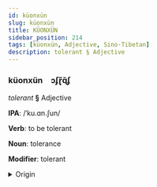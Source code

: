 ```yaml
---
id: küonxün
slug: küonxün
title: KÜONXÜN
sidebar_position: 214
tags: [küonxün, Adjective, Sino-Tibetan]
description: tolerant § Adjective
---
```


### küonxün&emsp;<span kind="abugida">ɔʄɽ̃ɋ̃ʄ</span>

*tolerant* **§** Adjective

**IPA**: /ˈku.ɑn.ʃun/

**Verb**: to be tolerant

**Noun**: tolerance

**Modifier**: tolerant

<details>
    <summary>Origin</summary>
    Mandarin 寬容 kuānróng /kʰwan.ʐʊŋ/<br/>
    <em>Sino-Tibetan Language Family</em>
</details>